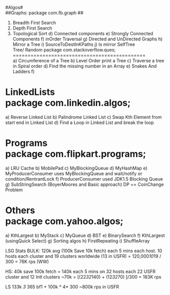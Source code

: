 #Algos#   
##Graphs: package com.fb.graph ##  
1. Breadth First Search
1. Depth First Search
1. Topological Sort   d) Connected components   e) Strongly Connected Components   f) inOrder Traversal   g) Directed and UnDirected Graphs   h) Mirror a Tree   i) SourceToDestInKPaths   j) Is mirror SelfTree      
Tree/ Random   package com.stackoverflow.ques;   
=============================================   
a) Circumference of a Tree   b) Level Order print a Tree   c) Traverse a tree in Spiral order   d) Find the missing number in an Array   e) Snakes And Ladders   f)       

LinkedLists   
package com.linkedin.algos;   
==========================================   
a) Reverse Linked List   b) Palindrome Linked List   c) Swap Kth Element from start end in Linked List   d) Find a Loop in Linked List and break the loop      

Programs   
package com.flipkart.programs;   
==========================================   
a) LRU Cache   b) MobilePad   c) MyBlockingQueue   d) MyHashMap   e) MyProducerConsumer uses MyBlockingQueue and wait/notify or condition/RentrantLock   f) ProducerConsumer used JDK1.5 Blocking Queue   g) SubStringSearch (BoyerMoores and Basic approach)       DP   ==   CoinChange Problem      

Others  
package com.yahoo.algos;   
==============================   
a) KthLargest   b) MyStack   c) MyQueue   d) BST   e) BinarySearch   f) KthLargest (usingQuick Select)   g) Sorting algos   h) FirstRepeating   i) ShuffleArray


LSG Stats
BULK:
120k avg (100k Save 10k fetch) each 5 mins each host. 10 hosts each cluster and 19 clusters worldwide (13 in USFR)
= 120,000*10*19 / 300 = 76K rps (WW)

HS: 
40k save 100k fetch = 140k each 5 mins on 32 hosts each 22 USFR cluster and 12 Intl clusters ~70k
= [(22*32*140) + (12*32*70) ]/300 = 183K rps

LS
133k *3* 365 bf1 + 100k * 4* 300
~800k rps in USFR
